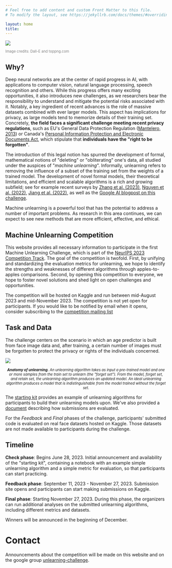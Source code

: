 ```yaml
---
# Feel free to add content and custom Front Matter to this file.
# To modify the layout, see https://jekyllrb.com/docs/themes/#overriding-theme-defaults

layout: home
title:
---
```


<div style="width: 256px">
<img src="Unlearning-logo.png"> <br>
<p style="color: grey; font-size: 80%">Image credits: Dall-E and toppng.com</p>
</div>

## Why?

Deep neural networks are at the center of rapid progress in AI, with applications to computer vision, natural language processing, speech recognition and others. While this progress offers many exciting opportunities, it also introduces new challenges, as we researchers bear the responsibility to understand and mitigate the potential risks associated with it. Notably, a key ingredient of recent advances is the role of massive datasets combined with ever larger models. This aspect has implications for privacy, as large models tend to memorize details of their training set. Concretely, **the field faces a significant challenge meeting recent privacy regulations**, such as EU's General Data Protection Regulation ([Mantelero, 2013](https://doi.org/10.1016/j.clsr.2013.03.010)) or Canada's [Personal Information Protection and Electronic Documents Act](https://www.priv.gc.ca/en/privacy-topics/privacy-laws-in-canada/the-personal-information-protection-and-electronic-documents-act-pipeda/), which stipulate that **individuals have the "right to be forgotten"**.

The introduction of this legal notion has spurred the development of formal, mathematical notions of "deleting" or "obliterating" one's data, all studied under the auspices of "*machine unlearning*". Informally, unlearning refers to removing the influence of a subset of the training set from the weights of a trained model. The development of novel formal models, their theoretical limitations, and efficient and scalable algorithms is a rich and growing subfield; see for example recent surveys by [Zhang et al. (2023)](https://doi.org/10.1007/s42979-023-01767-4), [Nguyen et al. (2022)](https://arxiv.org/abs/2209.02299), [Jiang et al. (2022)](https://doi.org/10.1117/12.2660330), as well as the [Google AI blogpost on this challenge](https://ai.googleblog.com/2023/06/announcing-first-machine-unlearning.html).

Machine unlearning is a powerful tool that has the potential to address a number of important problems. As research in this area continues, we can expect to see new methods that are more efficient, effective, and ethical.


## Machine Unlearning Competition

This website provides all necessary information to participate in the first Machine Unlearning Challenge, which is part of the [NeurIPS 2023 Competition Track](https://neurips.cc/Conferences/2023/CompetitionTrack). The goal of the competition is twofold. First, by unifying and standardizing the evaluation metrics for unlearning, we hope to identify the strengths and weaknesses of different algorithms through apples-to-apples comparisons. Second, by opening this competition to everyone, we hope to foster novel solutions and shed light on open challenges and opportunities.

The competition will be hosted on Kaggle and run between mid-August 2023 and mid-November 2023. The competition is not yet open for participants. If you would like to be notified by email when it opens, consider subscribing to the [competition mailing list](https://groups.google.com/g/unlearning-challenge)


## Task and Data

The challenge centers on the scenario in which an age predictor is built from face image data and, after training, a certain number of images must be forgotten to protect the privacy or rights of the individuals concerned.

<a href="https://blogger.googleusercontent.com/img/b/R29vZ2xl/AVvXsEiRnut8P03hlk5tKJPEEsqUl1DSlqN2ScdJeiaRfC3mWbQ_PBBwf7wBU9xgxuzr1GoqgkB6MwCa6Zrdo6LQxSOIPXIUrl1Yug73k2Q2zFI61VDAi9K21JOPox0Hc1CIh6ShKxW9Tgy45TYV3p3r5IiI7yxzzzOpzvbJ-5o3QVtjZn6vhDZLntnCcUSi1mb_/s720/image1.png" imageanchor="1" style="margin-left: auto; margin-right: auto;"><img border="0" data-original-height="405" data-original-width="720" src="https://blogger.googleusercontent.com/img/b/R29vZ2xl/AVvXsEiRnut8P03hlk5tKJPEEsqUl1DSlqN2ScdJeiaRfC3mWbQ_PBBwf7wBU9xgxuzr1GoqgkB6MwCa6Zrdo6LQxSOIPXIUrl1Yug73k2Q2zFI61VDAi9K21JOPox0Hc1CIh6ShKxW9Tgy45TYV3p3r5IiI7yxzzzOpzvbJ-5o3QVtjZn6vhDZLntnCcUSi1mb_/s16000/image1.png"></a>
<p style="text-align: center; font-size: 80%; font-color: gray; font-style: italic"><b>Anatomy of unlearning.</b> An unlearning algorithm takes as input a pre-trained model and one or more samples from the train set to unlearn (the "forget set"). From the model, forget set, and retain set, the unlearning algorithm produces an updated model. An ideal unlearning algorithm produces a model that is indistinguishable from the model trained without the forget set.</p>

The [starting kit](https://github.com/unlearning-challenge/starting-kit) provides an example of unlearning algorithms for participants to build their unlearning models upon. We've also provided a [document](https://unlearning-challenge.github.io/assets/data/Machine_Unlearning_Metric.pdf) describing how submissions are evaluated.

For the *Feedback* and *Final* phases of the challenge, participants' submitted code is evaluated on real face datasets hosted on Kaggle. Those datasets are not made available to participants during the challenge.

## Timeline

**Check phase**: Begins June 28, 2023. Initial announcement and availability of the "starting kit", containing a notebook with an example simple unlearning algorithm and a simple metric for evaluation, so that participants can start practicing.

**Feedback phase**: September 11, 2023 - November 27, 2023. Submission site opens and participants can start making submissions on Kaggle.

**Final phase**: Starting November 27, 2023. During this phase, the organizers can run additional analyses on the submitted unlearning algorithms, including different metrics and datasets.

Winners will be announced in the beginning of December.


# Contact

Announcements about the competition will be made on this website and on the google group [unlearning-challenge](https://groups.google.com/g/unlearning-challenge). 

